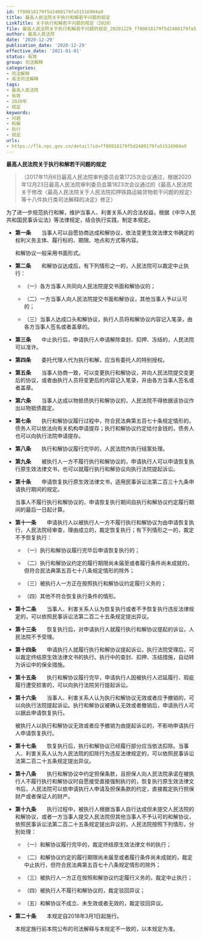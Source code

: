 ```yaml
---
id: ff80818179f5d2480179fa51516904a9
title: 最高人民法院关于执行和解若干问题的规定
LinkTitle: 关于执行和解若干问题的规定（2020）
file: 最高人民法院关于执行和解若干问题的规定_20201229_ff80818179f5d2480179fa51516904a9.docx
author: 最高人民法院
date: '2020-12-29'
publication_date: '2020-12-29'
effective_date: '2021-01-01'
status: 有效
group: 司法解释
categories:
- 司法解释
- 高法司法解释
tags:
- 最高人民法院
- 有效
- 2020年
- 规定
keywords:
- 问题
- 和解
- 执行
- 规定
urls:
- https://flk.npc.gov.cn/detail?id=ff80818179f5d2480179fa51516904a9
---
```


**最高人民法院关于执行和解若干问题的规定**

> （2017年11月6日最高人民法院审判委员会第1725次会议通过，根据2020年12月23日最高人民法院审判委员会第1823次会议通过的《最高人民法院关于修改〈最高人民法院关于人民法院扣押铁路运输货物若干问题的规定〉等十八件执行类司法解释的决定》修正）

为了进一步规范执行和解，维护当事人、利害关系人的合法权益，根据《中华人民共和国民事诉讼法》等法律规定，结合执行实践，制定本规定。

- **第一条**　　当事人可以自愿协商达成和解协议，依法变更生效法律文书确定的权利义务主体、履行标的、期限、地点和方式等内容。

  和解协议一般采用书面形式。

- **第二条**　　和解协议达成后，有下列情形之一的，人民法院可以裁定中止执行：

  - （一）各方当事人共同向人民法院提交书面和解协议的；

  - （二）一方当事人向人民法院提交书面和解协议，其他当事人予以认可的；

  - （三）当事人达成口头和解协议，执行人员将和解协议内容记入笔录，由各方当事人签名或者盖章的。

- **第三条**　　中止执行后，申请执行人申请解除查封、扣押、冻结的，人民法院可以准许。

- **第四条**　　委托代理人代为执行和解，应当有委托人的特别授权。

- **第五条**　　当事人协商一致，可以变更执行和解协议，并向人民法院提交变更后的协议，或者由执行人员将变更后的内容记入笔录，并由各方当事人签名或者盖章。

- **第六条**　　当事人达成以物抵债执行和解协议的，人民法院不得依据该协议作出以物抵债裁定。

- **第七条**　　执行和解协议履行过程中，符合民法典第五百七十条规定情形的，债务人可以依法向有关机构申请提存；执行和解协议约定给付金钱的，债务人也可以向执行法院申请提存。

- **第八条**　　执行和解协议履行完毕的，人民法院作执行结案处理。

- **第九条**　　被执行人一方不履行执行和解协议的，申请执行人可以申请恢复执行原生效法律文书，也可以就履行执行和解协议向执行法院提起诉讼。

- **第十条**　　申请恢复执行原生效法律文书，适用民事诉讼法第二百三十九条申请执行期间的规定。

  当事人不履行执行和解协议的，申请恢复执行期间自执行和解协议约定履行期间的最后一日起计算。

- **第十一条**　　申请执行人以被执行人一方不履行执行和解协议为由申请恢复执行，人民法院经审查，理由成立的，裁定恢复执行；有下列情形之一的，裁定不予恢复执行：

  - （一）执行和解协议履行完毕后申请恢复执行的；

  - （二）执行和解协议约定的履行期限尚未届至或者履行条件尚未成就的，但符合民法典第五百七十八条规定情形的除外；

  - （三）被执行人一方正在按照执行和解协议约定履行义务的；

  - （四）其他不符合恢复执行条件的情形。

- **第十二条**　　当事人、利害关系人认为恢复执行或者不予恢复执行违反法律规定的，可以依照民事诉讼法第二百二十五条规定提出异议。

- **第十三条**　　恢复执行后，对申请执行人就履行执行和解协议提起的诉讼，人民法院不予受理。

- **第十四条**　　申请执行人就履行执行和解协议提起诉讼，执行法院受理后，可以裁定终结原生效法律文书的执行。执行中的查封、扣押、冻结措施，自动转为诉讼中的保全措施。

- **第十五条**　　执行和解协议履行完毕，申请执行人因被执行人迟延履行、瑕疵履行遭受损害的，可以向执行法院另行提起诉讼。

- **第十六条**　　当事人、利害关系人认为执行和解协议无效或者应予撤销的，可以向执行法院提起诉讼。执行和解协议被确认无效或者撤销后，申请执行人可以据此申请恢复执行。

  被执行人以执行和解协议无效或者应予撤销为由提起诉讼的，不影响申请执行人申请恢复执行。

- **第十七条**　　恢复执行后，执行和解协议已经履行部分应当依法扣除。当事人、利害关系人认为人民法院的扣除行为违反法律规定的，可以依照民事诉讼法第二百二十五条规定提出异议。

- **第十八条**　　执行和解协议中约定担保条款，且担保人向人民法院承诺在被执行人不履行执行和解协议时自愿接受直接强制执行的，恢复执行原生效法律文书后，人民法院可以依申请执行人申请及担保条款的约定，直接裁定执行担保财产或者保证人的财产。

- **第十九条**　　执行过程中，被执行人根据当事人自行达成但未提交人民法院的和解协议，或者一方当事人提交人民法院但其他当事人不予认可的和解协议，依照民事诉讼法第二百二十五条规定提出异议的，人民法院按照下列情形，分别处理：

  - （一）和解协议履行完毕的，裁定终结原生效法律文书的执行；

  - （二）和解协议约定的履行期限尚未届至或者履行条件尚未成就的，裁定中止执行，但符合民法典第五百七十八条规定情形的除外；

  - （三）被执行人一方正在按照和解协议约定履行义务的，裁定中止执行；

  - （四）被执行人不履行和解协议的，裁定驳回异议；

  - （五）和解协议不成立、未生效或者无效的，裁定驳回异议。

- **第二十条**　　本规定自2018年3月1日起施行。

  本规定施行前本院公布的司法解释与本规定不一致的，以本规定为准。
